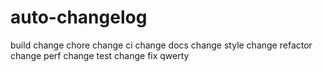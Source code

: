 # auto-changelog

build change
chore change
ci change
docs change
style change
refactor change
perf change
test change
fix
qwerty
